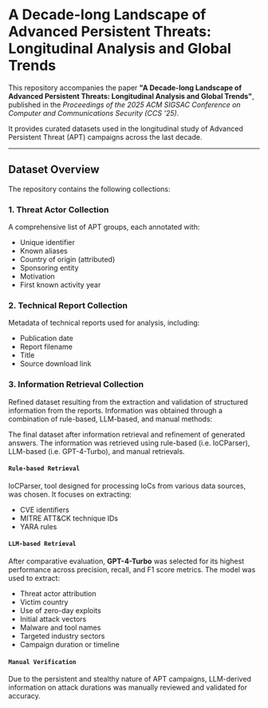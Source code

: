 # A Decade-long Landscape of Advanced Persistent Threats: Longitudinal Analysis and Global Trends

This repository accompanies the paper **"A Decade-long Landscape of Advanced Persistent Threats: Longitudinal Analysis and Global Trends"**, published in the *Proceedings of the 2025 ACM SIGSAC Conference on Computer and Communications Security (CCS '25)*.

It provides curated datasets used in the longitudinal study of Advanced Persistent Threat (APT) campaigns across the last decade.

---

## Dataset Overview
The repository contains the following collections:

### 1. Threat Actor Collection
A comprehensive list of APT groups, each annotated with:
  - Unique identifier  
  - Known aliases  
  - Country of origin (attributed)  
  - Sponsoring entity
  - Motivation
  - First known activity year

### 2. Technical Report Collection
Metadata of technical reports used for analysis, including:
  - Publication date  
  - Report filename  
  - Title  
  - Source download link

### 3. Information Retrieval Collection
Refined dataset resulting from the extraction and validation of structured information from the reports. 
Information was obtained through a combination of rule-based, LLM-based, and manual methods:

The final dataset after information retrieval and refinement of generated answers.
The information was retrieved using rule-based (i.e. IoCParser), LLM-based (i.e. GPT-4-Turbo), and manual retrievals.

#### `Rule-based Retrieval`
IoCParser, tool designed for processing IoCs from various data sources, was chosen. 
It focuses on extracting:
  - CVE identifiers  
  - MITRE ATT&CK technique IDs  
  - YARA rules

#### `LLM-based Retrieval`
After comparative evaluation, **GPT-4-Turbo** was selected for its highest performance across precision, recall, and F1 score metrics. The model was used to extract:
  - Threat actor attribution  
  - Victim country  
  - Use of zero-day exploits  
  - Initial attack vectors  
  - Malware and tool names  
  - Targeted industry sectors  
  - Campaign duration or timeline

#### `Manual Verification`
Due to the persistent and stealthy nature of APT campaigns, LLM-derived information on attack durations was manually reviewed and validated for accuracy.
